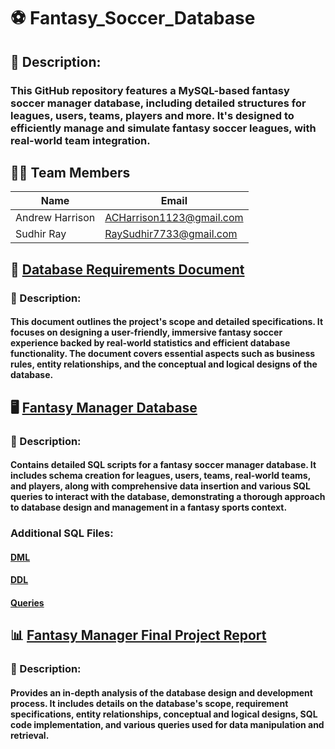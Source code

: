 # :soccer: Fantasy_Soccer_Database
## :bookmark_tabs: Description: 
### This GitHub repository features a MySQL-based fantasy soccer manager database, including detailed structures for leagues, users, teams, players and more. It's designed to efficiently manage and simulate fantasy soccer leagues, with real-world team integration.

## :man_technologist: Team Members

|      Name       |         Email            |
| --------------- | ------------------------ |
| Andrew Harrison | ACHarrison1123@gmail.com |
|    Sudhir Ray   |  RaySudhir7733@gmail.com |

## :page_facing_up: [Database Requirements Document]()
### :bookmark_tabs: Description:
#### This document outlines the project's scope and detailed specifications. It focuses on designing a user-friendly, immersive fantasy soccer experience backed by real-world statistics and efficient database functionality. The document covers essential aspects such as business rules, entity relationships, and the conceptual and logical designs of the database.

## :desktop_computer: [Fantasy Manager Database]()
### :bookmark_tabs: Description:
#### Contains detailed SQL scripts for a fantasy soccer manager database. It includes schema creation for leagues, users, teams, real-world teams, and players, along with comprehensive data insertion and various SQL queries to interact with the database, demonstrating a thorough approach to database design and management in a fantasy sports context.
### Additional SQL Files:
#### [DML]()
#### [DDL]()
#### [Queries]()

## :bar_chart: [Fantasy Manager Final Project Report]()
### :bookmark_tabs: Description: 
#### Provides an in-depth analysis of the database design and development process. It includes details on the database's scope, requirement specifications, entity relationships, conceptual and logical designs, SQL code implementation, and various queries used for data manipulation and retrieval.
